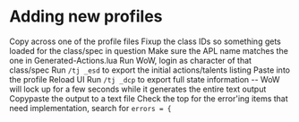 # Adding new profiles

Copy across one of the profile files
Fixup the class IDs so something gets loaded for the class/spec in question
Make sure the APL name matches the one in Generated-Actions.lua
Run WoW, login as character of that class/spec
Run `/tj _esd` to export the initial actions/talents listing
Paste into the profile
Reload UI
Run `/tj _dcp` to export full state information -- WoW will lock up for a few seconds while it generates the entire text output
Copypaste the output to a text file
Check the top for the error'ing items that need implementation, search for `errors = {`